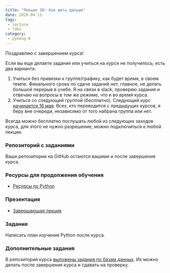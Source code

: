 ```yaml
---
title: "Лекция 20: Как жить дальше"
date: 2020-04-11
tags:
 - lecture
 - labs
category:
 - pyneng-8
---
```


Поздравляю с завершением курса!

Если вы еще делаете задания или учиться на курсе не получилось, есть два варианта:

1. Учиться без привязки к группе/графику, как будет время, в своем темпе.
   Финального срока по сдаче заданий нет, главное, не делать большой перерыв в учебе.
   Я на связи в slack, проверяю задания и отвечаю на вопросы в том же режиме, что и во время курса.
2. Учиться со следующей группой (бесплатно). Следующий курс 
   [начинается 16 мая](https://natenka.github.io/pyneng-online/). Всех, кто переводится с предыдущих курсов,
   я беру вне очереди, независимо от  того набрана группа или нет.


Всегда можно бесплатно послушать любой из следующих заходов курса,
для этого не нужно разрешение, можно подключиться к любой лекции.

### Репозиторий с заданиями

Ваши репозитории на GitHub остаются вашими и после завершения курса.

### Ресурсы для продолжения обучения

* [Ресурсы по Python](https://natenka.github.io/pyneng-resources/)


### Презентация

* [Завершающая лекция](https://gitpitch.com/natenka/pyneng-slides/course_final#/)

### Задание

Написать план изучения Python после курса.

### Дополнительные задания

В репозиторий курса [выложены задания по базам данных](). Их можно делать после завершения курса и сдавать на проверку.
